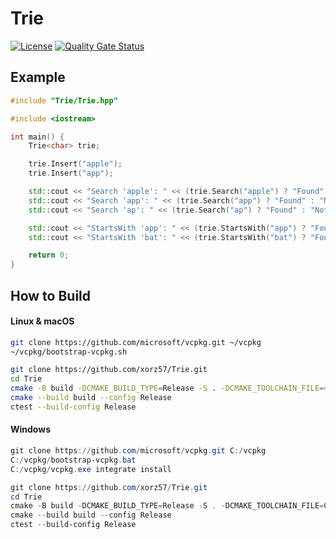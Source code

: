 # Trie

[![License](https://img.shields.io/badge/license-MIT-blue.svg)](LICENSE)
[![Quality Gate Status](https://sonarcloud.io/api/project_badges/measure?project=xorz57_Trie&metric=alert_status)](https://sonarcloud.io/summary/new_code?id=xorz57_Trie)

## Example

```cpp
#include "Trie/Trie.hpp"

#include <iostream>

int main() {
    Trie<char> trie;

    trie.Insert("apple");
    trie.Insert("app");

    std::cout << "Search 'apple': " << (trie.Search("apple") ? "Found" : "Not Found") << std::endl;
    std::cout << "Search 'app': " << (trie.Search("app") ? "Found" : "Not Found") << std::endl;
    std::cout << "Search 'ap': " << (trie.Search("ap") ? "Found" : "Not Found") << std::endl;

    std::cout << "StartsWith 'app': " << (trie.StartsWith("app") ? "Found" : "Not Found") << std::endl;
    std::cout << "StartsWith 'bat': " << (trie.StartsWith("bat") ? "Found" : "Not Found") << std::endl;

    return 0;
}
```

## How to Build

#### Linux & macOS

```bash
git clone https://github.com/microsoft/vcpkg.git ~/vcpkg
~/vcpkg/bootstrap-vcpkg.sh

git clone https://github.com/xorz57/Trie.git
cd Trie
cmake -B build -DCMAKE_BUILD_TYPE=Release -S . -DCMAKE_TOOLCHAIN_FILE=~/vcpkg/scripts/buildsystems/vcpkg.cmake
cmake --build build --config Release
ctest --build-config Release
```

#### Windows

```powershell
git clone https://github.com/microsoft/vcpkg.git C:/vcpkg
C:/vcpkg/bootstrap-vcpkg.bat
C:/vcpkg/vcpkg.exe integrate install

git clone https://github.com/xorz57/Trie.git
cd Trie
cmake -B build -DCMAKE_BUILD_TYPE=Release -S . -DCMAKE_TOOLCHAIN_FILE=C:/vcpkg/scripts/buildsystems/vcpkg.cmake
cmake --build build --config Release
ctest --build-config Release
```
